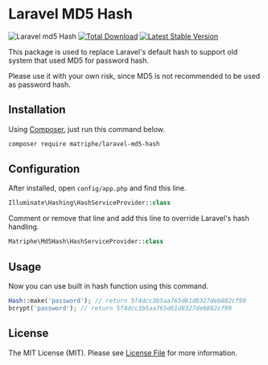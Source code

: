 # Laravel MD5 Hash

![Laravel md5 Hash](https://github.com/matriphe/laravel-md5-hash/workflows/Laravel%20md5%20Hash/badge.svg)
[![Total Download](https://img.shields.io/packagist/dt/matriphe/laravel-md5-hash.svg)](https://packagist.org/packages/matriphe/laravel-md5-hash)
[![Latest Stable Version](https://img.shields.io/packagist/v/matriphe/laravel-md5-hash.svg)](https://packagist.org/packages/matriphe/laravel-md5-hash)

This package is used to replace Laravel's default hash to support old system that used MD5 for password hash. 

Please use it with your own risk, since MD5 is not recommended to be used as password hash.


## Installation

Using [Composer](https://getcomposer.org/), just run this command below.

```bash
composer require matriphe/laravel-md5-hash
```

## Configuration

After installed, open `config/app.php` and find this line.
```php
Illuminate\Hashing\HashServiceProvider::class
``` 
Comment or remove that line and add this line to override Laravel's hash handling.

```php
Matriphe\Md5Hash\HashServiceProvider::class
```

## Usage

Now you can use built in hash function using this command.

```php
Hash::make('password'); // return 5f4dcc3b5aa765d61d8327deb882cf99
bcrypt('password'); // return 5f4dcc3b5aa765d61d8327deb882cf99
```
 
## License

The MIT License (MIT). Please see [License File](LICENSE.md) for more information.
